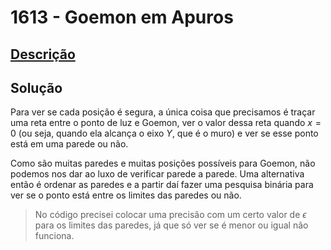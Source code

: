 # 1613 - Goemon em Apuros

## [Descrição](https://www.beecrowd.com.br/judge/pt/problems/view/1613)

## Solução

Para ver se cada posição é segura, a única coisa que precisamos é traçar uma reta entre o ponto de luz e Goemon, ver o valor dessa reta quando $x = 0$ (ou seja, quando ela alcança o eixo $Y$, que é o muro) e ver se esse ponto está em uma parede ou não.

Como são muitas paredes e muitas posições possíveis para Goemon, não podemos nos dar ao luxo de verificar parede a parede. Uma alternativa então é ordenar as paredes e a partir daí fazer uma pesquisa binária para ver se o ponto está entre os limites das paredes ou não.

> No código precisei colocar uma precisão com um certo valor de $\epsilon$ para os limites das paredes, já que só ver se é menor ou igual não funciona.
